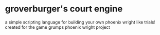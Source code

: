 # groverburger's court engine
a simple scripting language for building your own phoenix wright like trials!
created for the game grumps phoenix wright project
